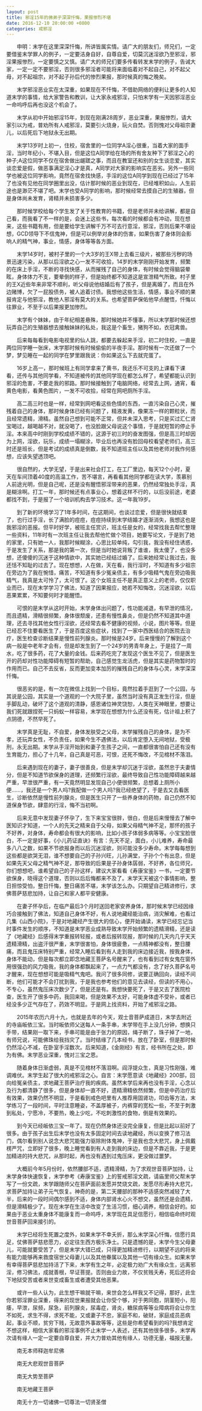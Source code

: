 ```yaml
---
layout: post
title: 邪淫15年的佛弟子深深忏悔，果报惨烈不堪
date: 2016-12-10 20:00:00 +0800
categories: 戒邪淫
---
```


　　申明：末学在这里深深忏悔，所讲皆属实情。请广大的朋友们，师兄们，一定要借鉴末学罪人的例子，一定要洁身自好，自尊自爱，切莫沉迷淫欲乃至邪淫，邪淫果报惨烈，一定要慎之又慎。请广大的师兄们要多传看转发末学的例子，告诫大家，一定一定不要邪淫，否则很多邪淫者可能将来面临着对不起自己，对不起父母，对不起祖宗，对不起子孙后代的惨烈果报，那时候真的悔之晚矣。
　　末学邪淫恶业实在太深重，如果现在不忏悔，不借助网络的便利让更多的人知道末学的事情，给大家警告和教训，让大家永戒邪淫，只怕末学有一天因邪淫恶业一命呜呼后再也没这个机会了。
　　末学从初中开始邪淫15年，到现在刚满28周岁，恶业深重，果报惨烈，请大家引以为戒，普劝所有人戒邪淫，莫要引火烧身，玩火自焚。否则愧对父母祖宗妻儿，以后死后下地狱永无出期。
　　末学13岁时上初一，住校，宿舍里的一位同学A淫心很重，当着大家的面手淫，当时年纪小，不堪入目，但是这位A同学给在场的所有舍友种下了邪淫之心的种子;A这位同学不仅在宿舍做出龌蹉之事，而且在教室还和别的女生谈恋爱，其实谈恋爱是假，做恶事满足淫心才是真，A同学对大家的影响实在恶劣。另外一些同学也被这位同学影响，竟然在宿舍找快感，手淫的这位A同学到现在已经过了15年了也没有见他在同学圈里出没，估计那时候的恶业到现在，已经堆积如山，人生前途也是渺茫不堪了吧。末学也受A同学的影响，那时候经常去摸自己的生殖器，但是身体尚未发育，肾精并未损害多少。
　　那时候学校给每个学生发了关于性教育的书籍，但是老师并未给讲解，都是自己看，而我看了不一样的是，会迷上这些书，每次看的时候都会有冲动，现在想来，这些书籍有用，但是要给学生讲解千万不可去行意淫，邪淫，否则后果不堪设想，GCD领导下不信鬼神，但是可以例举对身体的伤害，如果伤害了身体则会影响人的精气神，事业，情感，身体等等各方面。
　　末学14岁时，被村子里的一个大3岁的王X带上去看三级片，被那些污秽的场景迅速污染，从那以后淫欲之心一发不可收拾，14岁的末学刚刚开始发育，频繁的在床上手淫，不断的寻找快感，从而摧残了自己的身体，有时候会觉得脑袋晕眩，身体体力不支，要晕倒的样子，但是始终都不知道这是宣泄精气所致。村子里的王X近些年来非常不顺利，听父母说他结婚后有了孩子，但是离婚了，而且在外边赌博，欠了一屁股债务，被人追着讨债。我想他这些生活，情感，事业不顺的果报肯定与他邪淫，教他人邪淫有莫大的关系。也希望菩萨保佑他早点醒悟，忏悔以往罪业，不至于以后果报更加惨烈。
　　末学有个妹妹，由于年纪相差悬殊，那时候她并不懂事，所以末学那时候还想玩弄自己的生殖器想去接触妹妹的私处，我这是个畜生，猪狗不如，衣冠禽兽。
　　后来每每看到电影电视里的仙人跳，都要去躲起来手淫，初二时住校，一直是两位同学睡一张床，末学那时候有时候偷偷的半夜手淫。那时候有一次还做了一个梦，梦见睡在一起的同学在梦里跟我说：你如果这么下去就完蛋了。
　　16岁上高一，那时候班上有同学拿来了黄书，我还乐不可支的上课看下课看，还传与其他同学看，不知道被传的其他同学现在都怎么样了，希望都能认识到邪淫的危害，不要走我的邪路。那时候接触到了电脑网络，经常去上网，通宵，看黄色电影，看黄色图片，一发不可收拾，经常在网吧厕所手淫。
　　高二高三时也是一样，经常到网吧看这些色情的东西，一直污染自己心灵，摧残着自己的身体，那时候身体已经有问题了，精液发黄，像果冻一样的颗粒状，而且经常遗精，滑精。虽然自己想到可能不正常，但并未深入思考，只是买过汇仁肾宝喝过，越喝越不对，就没喝了，也没脸跟父母说这个事情，于是就短暂的停止手淫。本来高中时刚到学校成绩不错的，这源于初三时的奋发图强，但是高三时却因为上网，淫欲，玩乐，成绩一塌糊涂，毕业后也再没有脸回母校看望老师们，高三时还是班长，但是考试的成绩真是倒数，我不知道班主任以及其他老师对我作何感想，应该失望透顶吧。
　　很自然的，大学无望，于是出来社会打工，在工厂里边，每天12个小时，夏天在车间顶着40度的高温工作，苦不堪言，再看看其他同学都在读大学，羡慕别人前途光明，但是自己呢，还是没有醒悟邪淫带来的恶果，仍然经常独处手淫，真是糊涂啊。打工一年，那时候还有点事业心，想着这样不行的，以后没前途，老婆都找不到，于是报了一个培训机构去学习技术。这一年我19岁。
　　到了新的环境学习了1年多时间，在这期间，也谈过恋爱，但是很快就结束了，也行过手淫，长了满脸的痘痘，痘痘持续到末学结婚才逐渐消失，我想这也是我邪淫的恶报。但平时好学，被班主任赏识，班主任是女的，经常找我去帮忙整理一些资料，11年时有一次班主任让我去帮他忙做个项目，她要写论文，于是到了她的家里，只有她一人，我那时候糊涂，心思比较单纯，勾引我，我没有经住诱惑，于是发生了关系，那是我的第一次，但是当时她说背叛了谁谁，我太傻了，也没多想，还傻傻的沉迷于这种情欲中，其实她已经结过婚了。后来她经常让我过去，我还恬不知耻的过去了。现在想想，人在做，天在看，我行淫时，不知道有多少祖宗在旁边为了我在惋惜，痛苦，不知道有多少冤亲债主，有多少吸精气鬼在旁边吸我精气，我真是太可怜了，太可恨了。这个女班主任不是真正意义上的老师，仅仅职业而已，现在末学学习了佛法，知道了因果报应，她若不知悔改，沉迷淫欲，以后恶果累累，不知要何时才能醒悟。
　　可恨的是末学从这时开始，末学身体出问题了，性功能减退，有早泄的情况，而且遗精，滑精很频繁，身体很颓废，还患有慢性鼻炎，但是仍然不知道其中道理，还去寻找其他女性行淫欲，还经常去看不健康的视频，小说，图片等等。但是已经忍不住要看医生了，于是百度这些症状，找到了一家中西医结合的医院去治疗，医生检查诊断结果是慢性前列腺炎。那时候是24岁。后来慢慢的了解到这个病一般是中老年才会有，但是却发生到了一个24岁的男青年身上，于是挂了一周水，吃了很多药，花了大量的金钱。后来药吃完了发现这个医生不见了，但是医生开的药却对性功能障碍有短暂的帮助，自己感觉生龙活虎，但是其实是药物暂时的作用而已。自己不去反省，反而更加变本加厉的摧残自己的身体与心灵，末学深深忏悔。
　　很恶劣的是，有一次在微信上找到一个目标，竟然拉着手逛到了一个公园，与其说是公园，其实是一个道观的一个大院子里，虽然当时没有真正发生行淫，但是手脚乱动，破坏了这个道观的清静，感恩诸位神灵饶恕，人类在天神眼里，想要让我们死就跟捏死一只蚂蚁一样容易，末学现在想想为什么还没有死，估计祖上积了点阴德，不然早死了。
　　末学真是无耻，不自爱，身体发肤受之父母，末学摧残自己的身体，是为不孝，还玩弄女性，不负责任，如果今生不遇佛法，以后肯定堕入无间地狱，受极刑，永无出期。末学从手淫开始到和妻子生孩子之间，一直都很害怕自己还有没有生育能力，担心了十几年，自己真是可恶，可恨，还死不悔改，不见棺材不落泪。
　　后来遇到现在的妻子，妻子很善良，但是末学却沉迷于淫欲，虽然忠于夫妻情分，但是不知道节欲保身的道理，还频繁行淫欲，最终导致自己性功能障碍越来越严重，早泄很严重，有一天竟然明显发现自己小便很频繁，总想着上厕所小便……，我还是一个男人吗?我配做一个男人吗?我已经绝望了，于是去又去看医生，诊断依然是慢性前列腺炎，但是医生只开了一些养身体的药物，自己仍然不知道保身节欲，肆意的行淫，悔不当初啊。
　　后来无意中发现妻子怀孕了，生下来宝宝很胖，很白，但是后来慢慢去了解中医知识才知道，一个人的先天之精来自于父母，如果父母精气神不足，那怀的孩子不好养，对身体，寿命都会有很大的影响，比如小孩子体弱多病等等。小宝宝脸很白，不一定是好事，《小儿药证直诀》有言：先天不足，面白，小儿难养，寿命最多八八之数，如果不节欲报身而以后沉迷淫欲，则可能没多少寿命。末学每每想到这些都是欲哭无泪，谁不想要自己的子孙兴旺，儿孙满堂，子孙个个有出息，但是如果先天父母之精气神不足，那导致的后果是子孙身体孱弱，不好养，各位师兄，你们想想吧，谁希望自己的子孙这样，建议大家看看《寿康宝鉴》一书，一定要节欲保身，晓得这个道理，否则以后后悔都来不及了。末学天天被这个事情影响，整日担惊受怕，整日忏悔，整日痛苦不堪，末学该怎么办。只期望自己精进修行，求佛菩萨慈悲加持，让自己和家人都平安健康。
　　在妻子怀孕后，在临产最后3个月时送回老家安养身体，那时候末学已经因缘巧合接触到了佛法，知道自己身体不好，有人说地藏经能治病，消灾解难，也看过几集《山西小院》，于是对地藏经产生很大的信心，便开始诵读，末学已经忘记当时事件发生的顺序，不知道是末学恶业成熟导致末学开始频繁的遗精滑精，还是读了《地藏经》后感得末学重报转轻报，或者后报转现报，那时候的几天内几乎天天遗精滑精，出盗汗很严重，末学很害怕，身体很疲惫，一点精神都没有，整日腰痛，而且鬼压床特别严重，经常入睡后看到有人走到我的床边接近我，按我身体，身体不能动，但是每次都立即念地藏王菩萨名号醒来了，也有看到过有女鬼在窗外用很强劲的风力吸我，我的身体都飘起来了，一点力气都没有，念了好久菩萨名号才醒来，现在想想可能是吸精气鬼吧。我问了很多同修，说要正确回向，读经不间断，他们可能才不会打扰到我，于是我也参考他们的意见去读经，但读的不用心，不专心，虽然鬼压床次数少了，但是还是有。我想快要死了，于是又去了医院检查，医生开了很多中药，我回来喝，但是效果不太好，可能身体虚不受补，或者已经没多少正气存在了，药效不明显。于是网上找资料，开始了戒邪淫之路。
　　2015年农历六月十九，也就是去年的今天，观士音菩萨成道日，末学去附近的寺庙皈依三宝。当时皈依师父送每人一条手串，末学带在手上没几分钟，想换只手带，结果刚一取下来，手串可能是由于张力的原因，绳子断了，珠子掉了一地，有师兄说，可能佛珠给我挡灾了。当时结缘了几本经书，放在了卧室，但是那时候仍然淫心不减，在卧室手淫数次。后来知道，《金刚经》有言，经书所在之处，即为有佛。末学恶业深重，愧对三宝之恩。
　　随着身体日渐虚弱，真是不见棺材不落泪啊。阎浮提众生，真是习性刚强，难调难伏。末学生起了很大的戒邪淫之心。自言：末学愿意读《地藏经》200部，回向给冤亲债主，求地藏王菩萨治疗我的疾病。虽然末学后来再也没有手淫，心念以及行为都清静了很多，但是身体却一直不好，遗精滑精依然频繁，但是中药治疗后有效果，效果仍然不明显，于是看到戒色吧里有人推荐用固肾功，叩齿等方法，末学练习了一段时间，平时注意睡姿，不盖厚被子，内裤穿的宽松一些，不至于刺激到私处，宁愿冷，不要热，晚上少吃，不吃刺激性的食物，倒是有效果的。
　　到今天已经皈依三宝一年了。现在仍然身体还没完全康复，但是比起以前好了很多。由于孩子出生后末学也没有太多固定时间去读地藏经，所以变换了修习法门，偶尔看到别人说念大悲咒能强力驱除附体鬼神，于是我也念大悲咒，身上佩戴楞严咒，立即好了很多，晚上睡觉看到有人走到我的床边，但是不靠近我，于是更加精进的持大悲咒，从那时起，再也没有遇到过鬼压床，更没做过噩梦。
　　大概前今年5月份时，依然腰部不适，遗精滑精，为了求观世音菩萨加持，让末学身体快速恢复，末学参考《寿康宝鉴》上的誓戒邪淫文疏，请庙里师父帮末学写了一份文疏，末学跟随师父在菩萨面前发愿并焚烧文疏，发愿尽形寿持大悲咒，求菩萨加持让弟子元气恢复。神奇的是，第二天腰部的那种不适感突然减轻了大半，后来的一段时间偶尔感到不适，身体内部肾水心火不想交，虽然还是会遗精，但是滑精极少了。现在末学在生活中改变了生活习惯，细心调养，相信会好的。如果由于恶业太重身体不能康复而一命呜呼，末学现在具足信愿行，相信临命终时观世音菩萨回来接引的。
　　末学已经将生死置之度外，如果末学不幸夭折，那么末学深心忏悔，信愿行具足，仗佛菩萨慈悲愿力，必定往生西方极乐净土。只是遗憾的是，末学今生父母妻儿，可能就要受苦了，但是末学大错已成，只得更加精进修行，以期望不远的将来有能力能够再来救度宿世父母妻儿以及其他眷属以及其他一切有缘众生。如果末学有幸得菩萨慈悲加持活了下来，末学有生之年，必定极力劝广大有缘众生，远离邪淫，修习佛法，成就善根，早证菩提。否则由业力故，不仅贫贱夭寿，死后还将会下地狱受苦或者来世变成畜生或者遭受其他恶果。
　　或许一些人认为，此生想干嘛就干嘛，来世会怎么样我又不记得，那好，此生你若邪淫罪业深重，得来的现世果报就会让你受个够，对于男同胞，阴茎短小，阳痿，早泄，尿频，尿急，前列腺炎，尿毒症，肾炎，糖尿病等等业障病将会让你生不如死，求生不得，求死不能，又或妻子不忠，家庭不和，破财，家庭成员恶病起，事业不顺，贫穷下贱，无故意外事故等等，这些是你希望看到的吗?我想肯定不想这样，相信大家看的邪淫事例不止末学一人表述，还有其他很多很多，末学再次请有缘人一定一定要自尊自爱，并大力普劝其他有缘人，功德无量，福报无量。
　　南无本师释迦牟尼佛
　　南无大悲观世音菩萨
　　南无大势至菩萨
　　南无地藏王菩萨
　　南无十方一切诸佛一切尊法一切贤圣僧